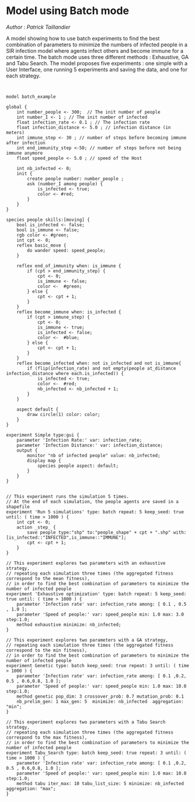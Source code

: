 [//]: # (keyword|operator_among)
[//]: # (keyword|statement_save)
[//]: # (keyword|statement_exhaustive)
[//]: # (keyword|statement_genetic)
[//]: # (keyword|statement_tabu)
[//]: # (keyword|concept_Batch)
[//]: # (keyword|concept_SaveFiles)
#  Model using Batch mode


_Author :  Patrick Taillandier_

A model showing how to use batch experiments to find the best combination of parameters to minimize the numbers of infected people in a SIR infection model where agents infect others and become immune for a certain time. The batch mode uses three different methods : Exhaustive, GA and Tabu Search. The model proposes five experiments : one simple with a User Interface, one running 5 experiments and saving the data, and one for each strategy. 


```


model batch_example

global {
    int number_people <- 300;  // The init number of people
    int number_I <- 1 ;	// The init number of infected
    float infection_rate <- 0.1 ; // The infection rate
	float infection_distance <- 5.0 ; // infection distance (in meters)
	int immune_step <- 30 ; // number of steps before becoming immune after infection
	int end_immunity_step <-50; // number of steps before not being immune anymore
	float speed_people <- 5.0 ; // speed of the Host

	int nb_infected <- 0;
	init {
		create people number: number_people ;
        ask (number_I among people) {
        	is_infected <- true;
        	color <- #red;
        }
	}
}

species people skills:[moving] {
	bool is_infected <- false;
	bool is_immune <- false;
	rgb color <- #green;
	int cpt <- 0;
	reflex basic_move {
		do wander speed: speed_people;
	}

	reflex end_of_immunity when: is_immune {
		if (cpt > end_immunity_step) {
			cpt <- 0;
			is_immune <- false;
			color <-  #green;
		} else {
			cpt <- cpt + 1;
		}
	}
	reflex become_immune when: is_infected {
		if (cpt > immune_step) {
			cpt <- 0;
			is_immune <- true;
			is_infected <- false;
			color <-  #blue;
		} else {
			cpt <- cpt + 1;
		}
	}
	reflex become_infected when: not is_infected and not is_immune{
		if (flip(infection_rate) and not empty(people at_distance infection_distance where each.is_infected)) {
			is_infected <- true;
			color <-  #red;
			nb_infected <- nb_infected + 1;
		}
	}

	aspect default {
		draw circle(1) color: color;
    }
}

experiment Simple type:gui {
	parameter 'Infection Rate:' var: infection_rate;
	parameter 'Infection Distance:' var: infection_distance;
	output {
		monitor "nb of infected people" value: nb_infected;
		display map {
			species people aspect: default;
		}
	}
}


// This experiment runs the simulation 5 times.
// At the end of each simulation, the people agents are saved in a shapefile
experiment 'Run 5 simulations' type: batch repeat: 5 keep_seed: true until: ( time > 1000 ) {
	int cpt <- 0;
	action _step_ {
		save people type:"shp" to:"people_shape" + cpt + ".shp" with: [is_infected::"INFECTED",is_immune::"IMMUNE"];
		cpt <- cpt + 1;
	}
}

// This experiment explores two parameters with an exhaustive strategy,
// repeating each simulation three times (the aggregated fitness correspond to the mean fitness), 
// in order to find the best combination of parameters to minimize the number of infected people
experiment 'Exhaustive optimization' type: batch repeat: 5 keep_seed: true until: ( time > 1000 ) {
	parameter 'Infection rate' var: infection_rate among: [ 0.1 , 0.5 , 1.0 ];
	parameter 'Speed of people:' var: speed_people min: 1.0 max: 3.0 step:1.0;
	method exhaustive minimize: nb_infected;
}

// This experiment explores two parameters with a GA strategy,
// repeating each simulation three times (the aggregated fitness correspond to the min fitness), 
// in order to find the best combination of parameters to minimize the number of infected people
experiment Genetic type: batch keep_seed: true repeat: 3 until: ( time > 1000 ) {
	parameter 'Infection rate' var: infection_rate among: [ 0.1 ,0.2, 0.5 , 0.6,0.8, 1.0 ];
	parameter 'Speed of people:' var: speed_people min: 1.0 max: 10.0 step:1.0;
	method genetic pop_dim: 3 crossover_prob: 0.7 mutation_prob: 0.1
	nb_prelim_gen: 1 max_gen: 5  minimize: nb_infected  aggregation: "min";
}

// This experiment explores two parameters with a Tabu Search strategy,
// repeating each simulation three times (the aggregated fitness correspond to the max fitness), 
// in order to find the best combination of parameters to minimize the number of infected people
experiment Tabu_Search type: batch keep_seed: true repeat: 3 until: ( time > 1000 ) {
	parameter 'Infection rate' var: infection_rate among: [ 0.1 ,0.2, 0.5 , 0.6,0.8, 1.0 ];
	parameter 'Speed of people:' var: speed_people min: 1.0 max: 10.0 step:1.0;
	method tabu iter_max: 10 tabu_list_size: 5 minimize: nb_infected aggregation: "max";
}
```
